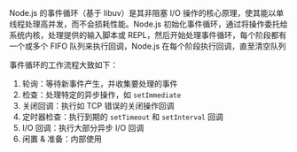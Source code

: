 Node.js 的事件循环（基于 libuv）是其非阻塞 I/O 操作的核心原理，使其能以单线程处理高并发，而不会损耗性能。Node.js 初始化事件循环，通过将操作委托给系统内核，处理提供的输入脚本或 REPL，然后开始处理事件循环，每个阶段都有一个或多个 FIFO 队列来执行回调，Node.js 在每个阶段执行回调，直至清空队列

事件循环的工作流程大致如下：

1. 轮询：等待新事件产生，并收集要处理的事件
2. 检查：处理特定的异步操作，如 `setImmediate`
3. 关闭回调：执行如 TCP 错误的关闭操作回调
4. 定时器检查：执行到期的 `setTimeout` 和 `setInterval` 回调
5. I/O 回调：执行大部分异步 I/O 回调
6. 闲置 & 准备：内部使用


